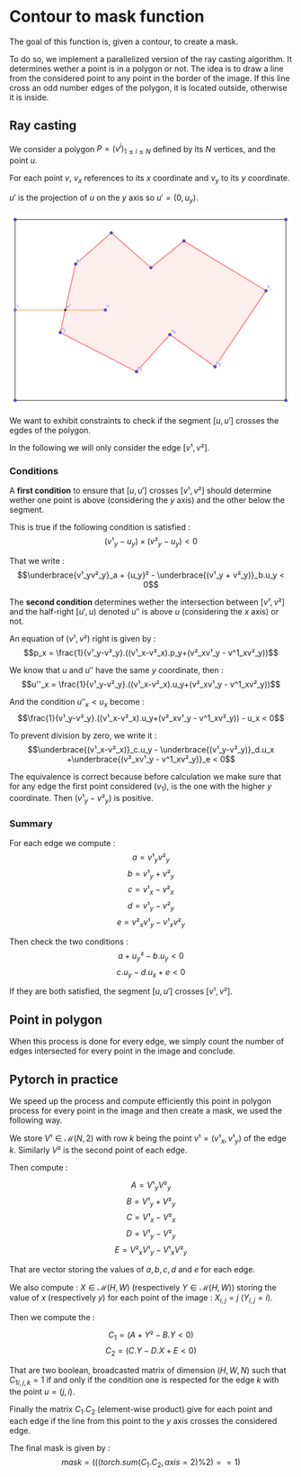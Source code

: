 # Contour to mask function

The goal of this function is, given a contour, to create a mask.

To do so, we implement a parallelized version of the ray casting algorithm.
It determines wether a point is in a polygon or not.
The idea is to draw a line from the considered point to any point in the border of the image. If this line cross an odd number edges of the polygon, it is located outside, otherwise it is inside.

## Ray casting

We consider a polygon $P=(v^i)_{1\leq i \leq N}$ defined by its $N$ vertices, and the point $u$.

For each point $v$, $v_x$ references to its $x$ coordinate and $v_y$ to its $y$ coordinate.

$u'$ is the projection of $u$ on the $y$ axis so $u'=(0,u_y)$.

![image](../imgs/consitency_tools/contour_to_mask.png)

We want to exhibit constraints to check if the segment $[u,u']$ crosses the egdes of the polygon.

In the following we will only consider the edge $[v¹,v²]$.

### Conditions

A __first condition__ to ensure that $[u,u']$ crosses $[v¹,v²]$ should determine wether one point is above (considering the $y$ axis) and the other below the segment.

This is true if the following condition is satisfied :
$$(v¹_y-u_y)\times (v²_y-u_y)<0$$

That we write :
$$\underbrace{v¹_yv²_y}_a + {u_y}² - \underbrace{(v¹_y + v²_y)}_b.u_y < 0$$

The __second condition__ determines wether the intersection between $[v¹,v²]$ and the half-right $[u',u)$ denoted $u''$ is above $u$ (considering the $x$ axis) or not.

An equation of $(v¹,v²)$ right is given by :
$$p_x = \frac{1}{v¹_y-v²_y}.((v¹_x-v²_x).p_y+(v²_xv¹_y - v^1_xv²_y))$$

We know that $u$ and $u''$ have the same $y$ coordinate, then : $$u''_x = \frac{1}{v¹_y-v²_y}.((v¹_x-v²_x).u_y+(v²_xv¹_y - v^1_xv²_y))$$

And the condition $u''_x < u_x$ become :
$$\frac{1}{v¹_y-v²_y}.((v¹_x-v²_x).u_y+(v²_xv¹_y - v^1_xv²_y)) - u_x < 0$$

To prevent division by zero, we write it :
$$\underbrace{(v¹_x-v²_x)}_c.u_y - \underbrace{(v¹_y-v²_y)}_d.u_x +\underbrace{(v²_xv¹_y - v^1_xv²_y)}_e < 0$$

The equivalence is correct because before calculation we make sure that for any edge the first point considered ($v_1$), is the one with the higher $y$ coordinate. Then $(v¹_y-v²_y)$ is positive.

### Summary

For each edge we compute :
$$a=v¹_yv²_y$$
$$b=v¹_y + v²_y$$
$$c=v¹_x-v²_x$$
$$d=v¹_y-v²_y$$
$$e=v²_xv¹_y - v¹_xv²_y$$

Then check the two conditions :
$$a + {u_y}² - b.u_y < 0$$
$$c.u_y - d.u_x +e < 0$$

If they are both satisfied, the segment $[u,u']$ crosses $[v¹,v²]$.

## Point in polygon

When this process is done for every edge, we simply count the number of edges intersected for every point in the image and conclude.

## Pytorch in practice

We speed up the process and compute efficiently this point in polygon process for every point in the image and then create a mask, we used the following way.

We store $V¹\in \mathcal{M}(N,2)$ with row $k$ being the point $v¹ = (v¹_x,v¹_y)$ of the edge $k$.
Similarly $V²$ is the second point of each edge.

Then compute :

$$A=V¹_yV²_y$$
$$B=V¹_y + V²_y$$
$$C=V¹_x-V²_x$$
$$D=V¹_y-V²_y$$
$$E=V²_xV¹_y - V¹_xV²_y$$

That are vector storing the values of $a,b,c,d$ and $e$ for each edge.

We also compute :
$X\in\mathcal{M}(H,W)$ (respectively $Y\in\mathcal{M}(H,W)$)  storing the value of $x$ (respectively $y$) for each point of the image : $X_{i,j}=j$ ($Y_{i,j}=i$).

Then we compute the :

$$C_1 = (A + Y² - B.Y < 0)$$
$$C_2 = (C.Y - D.X + E < 0)$$

That are two boolean, broadcasted matrix of dimension $(H,W,N)$ such that ${C_1}_{i,j,k}=1$ if and only if the condition one is respected for the edge $k$ with the point $u=(j,i)$.

Finally the matrix $C_1.C_2$ (element-wise product) give for each point and each edge if the line from this point to the $y$ axis crosses the considered edge.

The final mask is given by :
$$mask = (((torch.sum(C_1.C_2,axis=2) \% 2 ) == 1)$$

